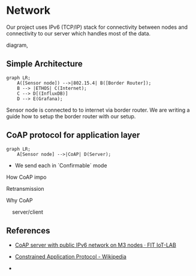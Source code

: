 # Network

Our project uses IPv6 (TCP/IP) stack for connectivity between nodes and connectivity to our server which handles most of the data.

 diagram, 

## Simple Architecture

```mermaid
graph LR;
    A([Sensor node]) -->|802.15.4| B([Border Router]);
    B --> |ETHOS| C(Internet);
    C --> D[(InfluxDB)]
    D --> E(Grafana);
```

Sensor node is connected to to internet via border router. We are writing a guide how to setup the border router with our setup.

## CoAP protocol for application layer

```mermaid
graph LR;
    A[Sensor node] -->|CoAP| D(Server);
```

- We send each in ´Confirmable´ mode

How CoAP impo

Retransmission

Why CoAP

    server/client

## References

- [CoAP server with public IPv6 network on M3 nodes · FIT IoT-LAB](https://www.iot-lab.info/learn/tutorials/riot/riot-coap-m3/)

- [Constrained Application Protocol - Wikipedia](https://en.wikipedia.org/wiki/Constrained_Application_Protocol)

- 
